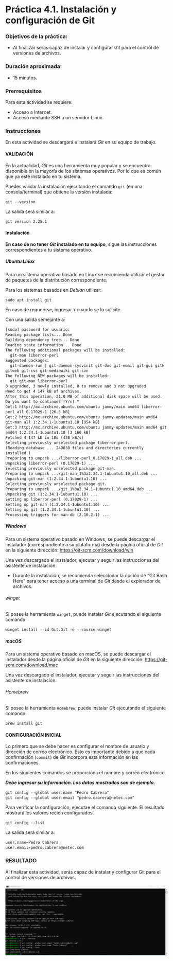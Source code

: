 
# Práctica 4.1. Instalación y configuración de Git 

### Objetivos de la práctica:

- Al finalizar serás capaz de instalar y configurar Git para el control de versiones de archivos.

### Duración aproximada:
- 15 minutos.

### Prerrequisitos

Para esta actividad se requiere:

- Acceso a Internet.
- Acceso mediante SSH a un servidor Linux.

### Instrucciones

En esta actividad se descargará e instalará *Git* en su equipo de trabajo.

#### VALIDACIÓN

En la actualidad, *Git* es una herramienta muy popular y se encuentra disponible en la mayoría de los sistemas operativos. Por lo que es común que ya esté instalado en tu sistema.

Puedes validar la instalación ejecutando el comando `git` (en una consola/terminal) que obtiene la versión instalada:

``` shell
git --version
```

La salida será similar a:

``` shell
git version 2.25.1
```

#### Instalación

**En caso de no tener *Git* instalado en tu equipo**, sigue las instrucciones correspondientes a tu sistema operativo.

##### Ubuntu Linux

Para un sistema operativo basado en Linux se recomienda utilizar el gestor de paquetes de la distribución correspondiente.

Para los sistemas basados en *Debian* utilizar:

``` shell
sudo apt install git
```

En caso de requerirse, ingresar `Y` cuando se lo solicite.

Con una salida semejante a:

``` shell
[sudo] password for usuario:
Reading package lists... Done
Building dependency tree... Done
Reading state information... Done
The following additional packages will be installed:
  git-man liberror-perl
Suggested packages:
  git-daemon-run | git-daemon-sysvinit git-doc git-email git-gui gitk gitweb git-cvs git-mediawiki git-svn
The following NEW packages will be installed:
  git git-man liberror-perl
0 upgraded, 3 newly installed, 0 to remove and 3 not upgraded.
Need to get 4 147 kB of archives.
After this operation, 21.0 MB of additional disk space will be used.
Do you want to continue? [Y/n] Y
Get:1 http://mx.archive.ubuntu.com/ubuntu jammy/main amd64 liberror-perl all 0.17029-1 [26.5 kB]
Get:2 http://mx.archive.ubuntu.com/ubuntu jammy-updates/main amd64 git-man all 1:2.34.1-1ubuntu1.10 [954 kB]
Get:3 http://mx.archive.ubuntu.com/ubuntu jammy-updates/main amd64 git amd64 1:2.34.1-1ubuntu1.10 [3 166 kB]
Fetched 4 147 kB in 10s (430 kB/s)
Selecting previously unselected package liberror-perl.
(Reading database ... 249038 files and directories currently installed.)
Preparing to unpack .../liberror-perl_0.17029-1_all.deb ...
Unpacking liberror-perl (0.17029-1) ...
Selecting previously unselected package git-man.
Preparing to unpack .../git-man_1%3a2.34.1-1ubuntu1.10_all.deb ...
Unpacking git-man (1:2.34.1-1ubuntu1.10) ...
Selecting previously unselected package git.
Preparing to unpack .../git_1%3a2.34.1-1ubuntu1.10_amd64.deb ...
Unpacking git (1:2.34.1-1ubuntu1.10) ...
Setting up liberror-perl (0.17029-1) ...
Setting up git-man (1:2.34.1-1ubuntu1.10) ...
Setting up git (1:2.34.1-1ubuntu1.10) ...
Processing triggers for man-db (2.10.2-1) ...
```

##### Windows

Para un sistema operativo basado en Windows, se puede descargar el instalador (correspondiente a su plataforma) desde la página oficial de *Git* en la siguiente dirección: <https://git-scm.com/download/win>

Una vez descargado el instalador, ejecutar y seguir las instrucciones del asistente de instalación.

- Durante la instalación, se recomienda seleccionar la opción de "Git Bash Here" para tener acceso a una terminal de *Git* desde el explorador de archivos.

###### winget

Si posee la herramienta `winget`, puede instalar *Git* ejecutando el siguiente comando:

``` shell
winget install --id Git.Git -e --source winget
```

##### macOS

Para un sistema operativo basado en macOS, se puede descargar el instalador desde la página oficial de *Git* en la siguiente dirección: <https://git-scm.com/download/mac>

Una vez descargado el instalador, ejecutar y seguir las instrucciones del asistente de instalación.

###### Homebrew

Si posee la herramienta `Homebrew`, puede instalar *Git* ejecutando el siguiente comando:

``` shell
brew install git
```

#### CONFIGURACIÓN INICIAL

Lo primero que se debe hacer es configurar el nombre de usuario y dirección de correo electrónico. Esto es importante debido a que cada confirmación (`commit`) de *Git* incorpora esta información en las confirmaciones.

En los siguientes comandos se proporciona el nombre y correo electrónico.

***Debe ingresar su información. Los datos mostrados son de ejemplo.***

``` shell
git config --global user.name "Pedro Cabrera"
git config --global user.email "pedro.cabrera@netec.com"
```

Para verificar la configuración, ejecutae el comando siguiente. El resultado mostrará los valores recién configurados.

``` shell
git config --list
```

La salida será similar a:

``` shell
user.name=Pedro Cabrera
user.email=pedro.cabrera@netec.com
```

### RESULTADO

Al finalizar esta actividad, serás capaz de instalar y configurar Git para el control de versiones de archivos.

![Versión y datos configurados en la consola de Git.](mm/04-01_Outcome.png)

